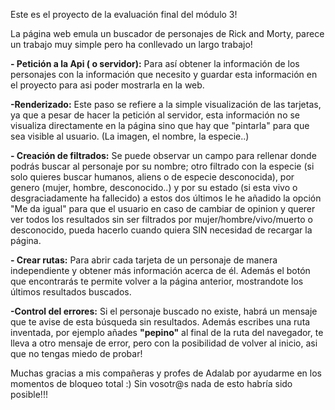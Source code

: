 Este es el proyecto de la evaluación final del módulo 3!

La página web emula un buscador de personajes de Rick and Morty, parece un trabajo muy simple pero ha conllevado un largo trabajo!

**- Petición a la Api ( o servidor):** Para así obtener la información de los personajes con la información que necesito y guardar esta información en el proyecto para asi poder mostrarla en la web.

**-Renderizado:** Este paso se refiere a la simple visualización de las tarjetas, ya que a pesar de hacer la petición al servidor, esta información no se visualiza directamente en la página sino que hay que "pintarla" para que sea visible al usuario.
(La imagen, el nombre, la especie..)

**- Creación de filtrados:** Se puede observar un campo para rellenar donde podrás buscar al personaje por su nombre; otro filtrado con la especie (si solo quieres buscar humanos, aliens o de especie desconocida), por genero (mujer, hombre, desconocido..) y por su estado (si esta vivo o desgraciadamente ha fallecido) a estos dos últimos le he añadido la opción "Me da igual" para que el usuario en caso de cambiar de opinion y querer ver todos los resultados sin ser filtrados por mujer/hombre/vivo/muerto o desconocido, pueda hacerlo cuando quiera SIN necesidad de recargar la página.

**- Crear rutas:** Para abrir cada tarjeta de un personaje de manera independiente y obtener más información acerca de él. Además el botón que encontrarás te permite volver a la página anterior, mostrandote los últimos resultados buscados.

**-Control del errores:** Si el personaje buscado no existe, habrá un mensaje que te avise de esta búsqueda sin resultados. Además escribes una ruta inventada, por ejemplo añades **"pepino"** al final de la ruta del navegador, te lleva a otro mensaje de error, pero con la posibilidad de volver al inicio, asi que no tengas miedo de probar!

Muchas gracias a mis compañeras y profes de Adalab por ayudarme en los momentos de bloqueo total :) Sin vosotr@s nada de esto habría sido posible!!!



